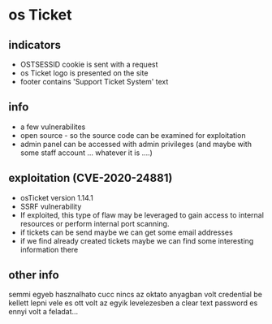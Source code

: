 # os Ticket
## indicators
* OSTSESSID cookie is sent with a request
* os Ticket logo is presented on the site
* footer contains 'Support Ticket System' text
## info
* a few vulnerabilites
* open source - so the source code can be examined for exploitation
* admin panel can be accessed with admin privileges (and maybe with some staff account ... whatever it is ....)
## exploitation (CVE-2020-24881)
* osTicket version 1.14.1
* SSRF vulnerability
* If exploited, this type of flaw may be leveraged to gain access to internal resources or perform internal port scanning.
* if tickets can be send maybe we can get some email addresses
* if we find already created tickets maybe we can find some interesting information there
## other info
semmi egyeb hasznalhato cucc nincs
az oktato anyagban volt credential
be kellett lepni vele es ott volt az egyik levelezesben a clear text password es ennyi volt a feladat...
